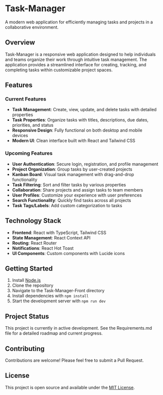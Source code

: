 # Task-Manager

A modern web application for efficiently managing tasks and projects in a collaborative environment.

## Overview

Task-Manager is a responsive web application designed to help individuals and teams organize their work through intuitive task management. The application provides a streamlined interface for creating, tracking, and completing tasks within customizable project spaces.

## Features

### Current Features
- **Task Management**: Create, view, update, and delete tasks with detailed properties
- **Task Properties**: Organize tasks with titles, descriptions, due dates, priorities, and status
- **Responsive Design**: Fully functional on both desktop and mobile devices
- **Modern UI**: Clean interface built with React and Tailwind CSS

### Upcoming Features
- **User Authentication**: Secure login, registration, and profile management
- **Project Organization**: Group tasks by user-created projects
- **Kanban Board**: Visual task management with drag-and-drop functionality
- **Task Filtering**: Sort and filter tasks by various properties
- **Collaboration**: Share projects and assign tasks to team members
- **User Profiles**: Customize your experience with user preferences
- **Search Functionality**: Quickly find tasks across all projects
- **Task Tags/Labels**: Add custom categorization to tasks

## Technology Stack

- **Frontend**: React with TypeScript, Tailwind CSS
- **State Management**: React Context API
- **Routing**: React Router
- **Notifications**: React Hot Toast
- **UI Components**: Custom components with Lucide icons

## Getting Started
1. Install [Node.js](https://nodejs.org/en)
1. Clone the repository
2. Navigate to the Task-Manager-Front directory
3. Install dependencies with `npm install`
4. Start the development server with `npm run dev`

## Project Status

This project is currently in active development. See the Requirements.md file for a detailed roadmap and current progress.

## Contributing

Contributions are welcome! Please feel free to submit a Pull Request.

## License

This project is open source and available under the [MIT License](LICENSE).